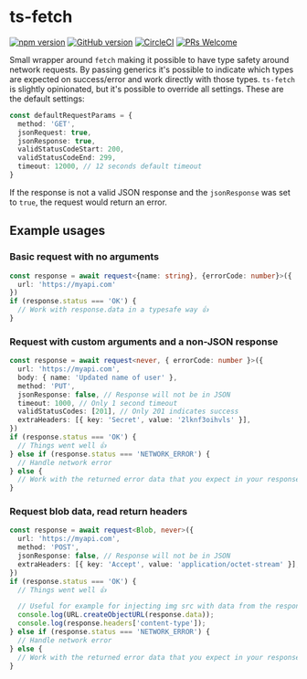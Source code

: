 # ts-fetch

[![npm version](https://badge.fury.io/js/ts-fetch.svg)](https://www.npmjs.com/package/ts-fetch)
[![GitHub version](https://badge.fury.io/gh/erik-beus%2Fts-fetch.svg)](https://github.com/erik-beus/ts-fetch/releases)
[![CircleCI](https://circleci.com/gh/erik-beus/ts-fetch/tree/master.svg?style=svg)](https://circleci.com/gh/erik-beus/ts-fetch/tree/master)
[![PRs Welcome](https://img.shields.io/badge/PRs-welcome-brightgreen.svg?style=flat-square)](https://github.com/erik-beus/ts-fetch/pulls)

Small wrapper around `fetch` making it possible to have type safety around network requests.
By passing generics it's possible to indicate which types are expected on success/error and work directly with those types.
`ts-fetch` is slightly opinionated, but it's possible to override all settings. These are the default settings:
```ts
const defaultRequestParams = {
  method: 'GET',
  jsonRequest: true,
  jsonResponse: true,
  validStatusCodeStart: 200,
  validStatusCodeEnd: 299,
  timeout: 12000, // 12 seconds default timeout
}
```
If the response is not a valid JSON response and the `jsonResponse` was set to `true`, the request would return an error.

## Example usages
### Basic request with no arguments
```ts
const response = await request<{name: string}, {errorCode: number}>({
  url: 'https://myapi.com'
})
if (response.status === 'OK') {
  // Work with response.data in a typesafe way 👍
}
```
### Request with custom arguments and a non-JSON response
```ts
const response = await request<never, { errorCode: number }>({
  url: 'https://myapi.com',
  body: { name: 'Updated name of user' },
  method: 'PUT',
  jsonResponse: false, // Response will not be in JSON
  timeout: 1000, // Only 1 second timeout
  validStatusCodes: [201], // Only 201 indicates success
  extraHeaders: [{ key: 'Secret', value: '2lknf3oihvls' }],
})
if (response.status === 'OK') {
  // Things went well 👍
} else if (response.status === 'NETWORK_ERROR') {
  // Handle network error
} else {
  // Work with the returned error data that you expect in your response
}
```

### Request blob data, read return headers
```ts
const response = await request<Blob, never>({
  url: 'https://myapi.com',
  method: 'POST',
  jsonResponse: false, // Response will not be in JSON
  extraHeaders: [{ key: 'Accept', value: 'application/octet-stream' }],
})
if (response.status === 'OK') {
  // Things went well 👍

  // Useful for example for injecting img src with data from the response
  console.log(URL.createObjectURL(response.data));
  console.log(response.headers['content-type']);
} else if (response.status === 'NETWORK_ERROR') {
  // Handle network error
} else {
  // Work with the returned error data that you expect in your response
}
```


